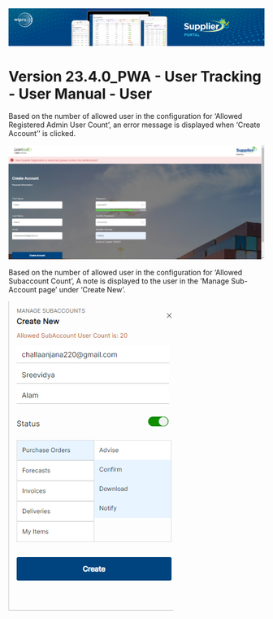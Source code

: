 <img alt ="Supplier Portal Banner" src="../../images/pwa/SupplierPortal_Banner.png">

# **Version 23.4.0_PWA - User Tracking - User Manual - User**

Based on the number of allowed user in the configuration for ‘Allowed Registered Admin User Count’, an error message is displayed when ‘Create Account’’ is clicked. 

<kbd>
<img alt="metrics display" src="../../images/pwa/user_tracking/admin_creation_restriction.png"> 
</kbd>

Based on the number of allowed user in the configuration for ‘Allowed Subaccount Count’, A note is displayed to the user in the ’Manage Sub-Account page’ under ‘Create New’. 

<kbd>
<img alt="metrics display" src="../../images/pwa/user_tracking/subaccount_creation.png"> 
</kbd>
